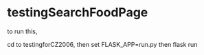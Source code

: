 # testingSearchFoodPage

to run this,

cd to testingforCZ2006,
then set FLASK_APP=run.py
then flask run
